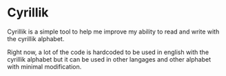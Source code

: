 # Cyrillik

Cyrillik is a simple tool to help me improve my ability to read and write with the cyrillik alphabet.

Right now, a lot of the code is hardcoded to be used in english with the cyrillik alphabet but it can be used in other langages and other alphabet with minimal modification.
